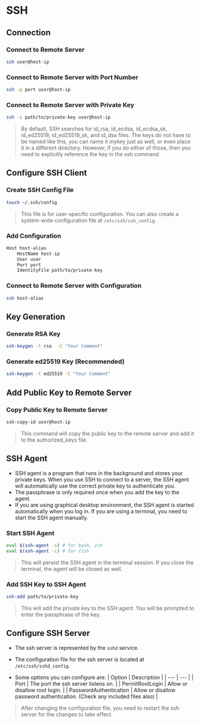 # SSH

## Connection

### Connect to Remote Server

```bash
ssh user@host-ip
```

### Connect to Remote Server with Port Number

```bash
ssh -p port user@host-ip
```

### Connect to Remote Server with Private Key

```bash
ssh -i path/to/private-key user@host-ip
```

> By default, SSH searches for id_rsa, id_ecdsa, id_ecdsa_sk, id_ed25519, id_ed25519_sk, and id_dsa files. The keys do not have to be named like this, you can name it mykey just as well, or even place it in a different directory. However, if you do either of those, then you need to explicitly reference the key in the ssh command

## Configure SSH Client

### Create SSH Config File

```bash
touch ~/.ssh/config
```

> This file is for user-specific configuration. You can also create a system-wide configuration file at `/etc/ssh/ssh_config`.

### Add Configuration

```bash
Host host-alias
    HostName host-ip
    User user
    Port port
    IdentityFile path/to/private-key
```

### Connect to Remote Server with Configuration

```bash
ssh host-alias
```

## Key Generation

### Generate RSA Key

```bash
ssh-keygen -t rsa  -C "Your Comment"
```

### Generate ed25519 Key (Recommended)

```bash
ssh-keygen -t ed25519 -C "Your Comment"
```

## Add Public Key to Remote Server

### Copy Public Key to Remote Server

```bash
ssh-copy-id user@host-ip
```

> This command will copy the public key to the remote server and add it to the authorized_keys file.

## SSH Agent

- SSH agent is a program that runs in the background and stores your private keys. When you use SSH to connect to a server, the SSH agent will automatically use the correct private key to authenticate you.
- The passphrase is only required once when you add the key to the agent.
- If you are using graphical desktop environment, the SSH agent is started automatically when you log in. If you are using a terminal, you need to start the SSH agent manually.

### Start SSH Agent

```bash
eval $(ssh-agent -s) # for bash, zsh
eval $(ssh-agent -c) # for fish
```

> This will persist the SSH agent in the terminal session. If you close the terminal, the agent will be closed as well.

### Add SSH Key to SSH Agent

```bash
ssh-add path/to/private-key
```

> This will add the private key to the SSH agent. You will be prompted to enter the passphrase of the key.

## Configure SSH Server

- The ssh server is represented by the `sshd` service.

- The configuration file for the ssh server is located at `/etc/ssh/sshd_config`.

- Some options you can configure are:
  | Option | Description |
  | --- | --- |
  | Port | The port the ssh server listens on. |
  | PermitRootLogin | Allow or disallow root login. |
  | PasswordAuthentication | Allow or disallow password authentication. (Check any included files also) |


> After changing the configuration file, you need to restart the ssh server for the changes to take effect.

